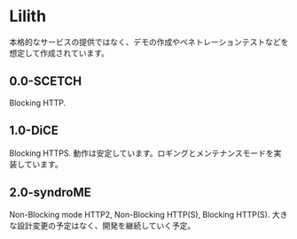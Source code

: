 # Lilith
本格的なサービスの提供ではなく、デモの作成やペネトレーションテストなどを想定して作成されています。

## 0.0-SCETCH
Blocking HTTP.

## 1.0-DiCE
Blocking HTTPS.
動作は安定しています。ロギングとメンテナンスモードを実装しています。

## 2.0-syndroME
Non-Blocking mode HTTP2, Non-Blocking HTTP(S), Blocking HTTP(S).
大きな設計変更の予定はなく、開発を継続していく予定。